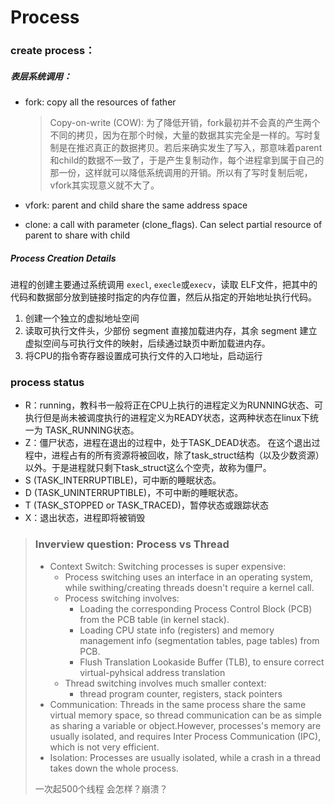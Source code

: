 # Process

### create process：

##### 表层系统调用：

- fork: copy all the resources of father

  > Copy-on-write (COW): 为了降低开销，fork最初并不会真的产生两个不同的拷贝，因为在那个时候，大量的数据其实完全是一样的。写时复制是在推迟真正的数据拷贝。若后来确实发生了写入，那意味着parent和child的数据不一致了，于是产生复制动作，每个进程拿到属于自己的那一份，这样就可以降低系统调用的开销。所以有了写时复制后呢，vfork其实现意义就不大了。 

- vfork: parent and child share the same address space

- clone: a call with parameter (clone_flags). Can select partial resource of parent to share with child

##### Process Creation Details

进程的创建主要通过系统调用 `execl`, `execle`或`execv`，读取 ELF文件，把其中的代码和数据部分放到链接时指定的内存位置，然后从指定的开始地址执行代码。

1. 创建一个独立的虚拟地址空间
2. 读取可执行文件头，少部份 segment 直接加载进内存，其余 segment 建立虚拟空间与可执行文件的映射，后续通过缺页中断加载进内存。
3. 将CPU的指令寄存器设置成可执行文件的入口地址，启动运行

### process status

- R：running，教科书一般将正在CPU上执行的进程定义为RUNNING状态、可执行但是尚未被调度执行的进程定义为READY状态，这两种状态在linux下统一为 TASK_RUNNING状态。
- Z：僵尸状态，进程在退出的过程中，处于TASK_DEAD状态。 在这个退出过程中，进程占有的所有资源将被回收，除了task_struct结构（以及少数资源）以外。于是进程就只剩下task_struct这么个空壳，故称为僵尸。
- S (TASK_INTERRUPTIBLE)，可中断的睡眠状态。
- D (TASK_UNINTERRUPTIBLE)，不可中断的睡眠状态。
- T (TASK_STOPPED or TASK_TRACED)，暂停状态或跟踪状态
- X：退出状态，进程即将被销毁

> ### Inverview question: Process vs Thread
>
> - Context Switch: Switching processes is super expensive:
>   - Process switching uses an interface in an operating system, while swithing/creating threads doesn't require a kernel call.
>   - Process switching involves:
>     - Loading the corresponding Process Control Block (PCB) from the PCB table (in kernel stack). 
>     - Loading CPU state info (registers) and memory management info (segmentation tables, page tables) from PCB.
>     - Flush Translation Lookaside Buffer (TLB), to ensure correct virtual-pyhsical address translation
>   - Thread switching involves much smaller context: 
>     - thread program counter, registers, stack pointers
> - Communication: Threads in the same process share the same virtual memory space, so thread communication can be as simple as sharing a variable or object.However, processes's memory are usually isolated, and requires Inter Process Communication (IPC), which is not very efficient. 
> - Isolation: Processes are usually isolated, while a crash in a thread takes down the whole process.
>
> 一次起500个线程 会怎样？崩溃？
